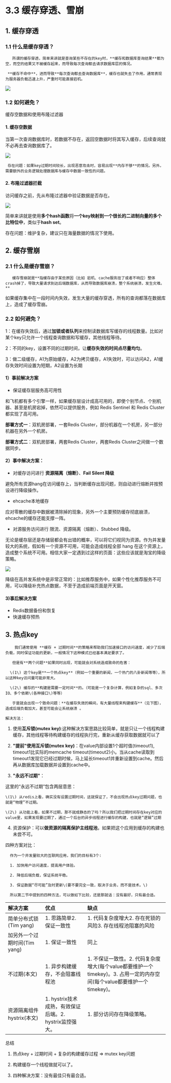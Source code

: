 # 3.3 缓存穿透、雪崩

## 1. 缓存穿透

### 1.1 什么是缓存穿透？

       所谓的缓存穿透，简单来讲就是查询某些不存在的key时，**缓存和数据库查询结果**都为空，而空的结果又不被缓存起来，而导致每次查询都去请求数据库层的情况。

     **缓存不命中**，进而导致**每次查询都去查询数据库**，缓存也就失去了作用，通常表现为服务器负载迅速上升，严重时可能直接宕机。

![](../../.gitbook/assets/image%20%28325%29.png)

### 1.2 如何避免？

 缓存空数据和使用布隆过滤器

#### 1. 缓存空数据

当第一次查询数据库时，若数据不存在，返回空数据时将其写入缓存，后续查询就不必再去查询数据库了。

![](../../.gitbook/assets/image%20%28182%29.png)

     存在问题：如果key过期时间较长，出现恶意攻击时，容易出现**内存不够**的情况。另外，需要额外的业务逻辑处理数据库与缓存中数据一致性的问题。

#### 2. 布隆过滤器拦截

访问缓存之前，先从布隆过滤器中验证数据是否存在。

![](../../.gitbook/assets/image%20%28369%29.png)

简单来讲就是使用**多个hash函数**将**一个key映射到一个很长的二进制向量的多个比特位中**，类似于**hash set**。

存在问题：维护复杂，建议只在海量数据的情况下使用。

## 2. 缓存雪崩

### 2.1 什么是缓存雪崩？

       缓存雪崩就是**指缓存由于某些原因（比如 宕机、cache服务挂了或者不响应）整体crash掉了，导致大量请求到达后端数据库，从而导致数据库崩溃，整个系统崩溃，发生灾难。**

 如果缓存集中在一段时间内失效，发生大量的缓存穿透，所有的查询都落在数据库上，造成了缓存雪崩。

### 2.2 如何避免？

1：在缓存失效后，通过**加锁或者队列**来控制读数据库写缓存的线程数量。比如对某个key只允许一个线程查询数据和写缓存，其他线程等待。

2：不同的key，设置不同的过期时间，让**缓存失效的时间点尽量均匀**。

3：做二级缓存，A1为原始缓存，A2为拷贝缓存，A1失效时，可以访问A2，A1缓存失效时间设置为短期，A2设置为长期

#### **1）事前解决方案**

* 保证缓存层服务高可用性

和飞机都有多个引擎一样，如果缓存层设计成高可用的，即使个别节点、个别机器、甚至是机房宕掉，依然可以提供服务，例如 Redis Sentinel 和 Redis Cluster 都实现了高可用。

**部署方式一**：双机房部署，一套Redis Cluster，部分机器在一个机房，另一部分机器在另外一个机房。

**部署方式二**：双机房部署，两套Redis Cluster，两套Redis Cluster之间做一个数据同步。

#### **2）事中解决方案：**

* 对缓存访问进行 **资源隔离（熔断）**、**Fail Silent 降级**

避免所有资源hang在访问缓存上，当判断缓存出现问题，则自动进行熔断并按预设进行降级操作。

* ehcache本地缓存

应对零散的缓存中数据被清除掉的现象，另外一个主要预防缓存彻底崩溃，ehcache的缓存还能支撑一阵。

* 对源服务访问进行 限流、资源隔离（熔断）、Stubbed 降级。

无论是缓存层还是存储层都会有出错的概率，可以将它们视同为资源。作为并发量较大的系统，假如有一个资源不可用，可能会造成线程全部 hang 在这个资源上，造成整个系统不可用。相信大家一定遇到过这样的页面：这些应该就是淘宝的降级策略。

![](../../.gitbook/assets/image%20%28338%29.png)

 降级在高并发系统中是非常正常的：比如推荐服务中，如果个性化推荐服务不可用，可以降级补充热点数据，不至于造成前端页面是开天窗。

#### **3\)事后解决方案**

* Redis数据备份和恢复
* 快速缓存预热

## 3. 热点key

        我们通常使用 **缓存 + 过期时间**的策略来帮助我们加速接口的访问速度，减少了后端负载，同时保证功能的更新，一般情况下这种模式已经基本满足要求了。

       但是有**两个问题**如果同时出现，可能就会对系统造成致命的危害：

      \(1\) 这个key是**一个热点key**（例如一个重要的新闻，一个热门的八卦新闻等等），所以这种key访问量可能非常大。

      \(2\) 缓存的**构建是需要一定时间**的。（可能是一个复杂计算，例如复杂的sql、多次IO、多个依赖\(各种接口\)等等）

       于是就会出现一个致命问题：**在缓存失效的瞬间，有大量线程来构建缓存**（见下图），造成后端负载加大，甚至可能会让系统崩溃 。

    解决方法：

1. 使用**互斥锁\(mutex key\)**:这种解决方案思路比较简单，就是只让一个线程构建缓存，其他线程等待构建缓存的线程执行完，重新从缓存获取数据就可以了  


2. **"提前"使用互斥锁\(mutex key\)**：在value内部设置1个超时值\(timeout1\), timeout1比实际的memcache timeout\(timeout2\)小。当从cache读取到timeout1发现它已经过期时候，马上延长timeout1并重新设置到cache。然后再从数据库加载数据并设置到cache中。  


3. **"永远不过期"**：

 这里的“永远不过期”包含两层意思：

    \(1\) 从redis上看，确实没有设置过期时间，这就保证了，不会出现热点key过期问题，也就是“物理”不过期。

    \(2\) 从功能上看，如果不过期，那不就成静态的了吗？所以我们把过期时间存在key对应的value里，如果发现要过期了，通过一个后台的异步线程进行缓存的构建，也就是“逻辑”过期

4. 资源保护：可以**做资源的隔离保护主线程池**，如果把这个应用到缓存的构建也未尝不可。

四种方案对比：

      作为一个并发量较大的互联网应用，我们的目标有3个:

      1. 加快用户访问速度，提高用户体验。

      2. 降低后端负载，保证系统平稳。

      3. 保证数据“尽可能”及时更新\(要不要完全一致，取决于业务，而不是技术。\)

      所以第二节中提到的四种方法，可以做如下比较，还是那就话：没有最好，只有最合适。 

| 解决方案 | 优点 | 缺点 |
| :--- | :--- | :--- |
| 简单分布式锁\(Tim yang\) |  1. 思路简单2. 保证一致性 | 1. 代码复杂度增大2. 存在死锁的风险3. 存在线程池阻塞的风险 |
| 加另外一个过期时间\(Tim yang\) |  1. 保证一致性 | 同上  |
| 不过期\(本文\) | 1. 异步构建缓存，不会阻塞线程池 | 1. 不保证一致性。2. 代码复杂度增大\(每个value都要维护一个timekey\)。3. 占用一定的内存空间\(每个value都要维护一个timekey\)。 |
| 资源隔离组件hystrix\(本文\) | 1. hystrix技术成熟，有效保证后端。2. hystrix监控强大。   | 1. 部分访问存在降级策略。  |

  
总结

   1.  热点key + 过期时间 + 复杂的构建缓存过程 =&gt; mutex key问题

   2. 构建缓存一个线程做就可以了。

   3. 四种解决方案：没有最佳只有最合适。  


